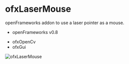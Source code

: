 ofxLaserMouse
====================

openFrameworks addon to use a laser pointer as a mouse.

* openFrameworks v0.8
- ofxOpenCv
- ofxGui

![ofxLaserMouse](https://lh5.googleusercontent.com/-FF2oJ9PQL3s/Uza66F7RLCI/AAAAAAAASpU/opXwOdHvaO4/w952-h518-no/LaserMouse.PNG)
